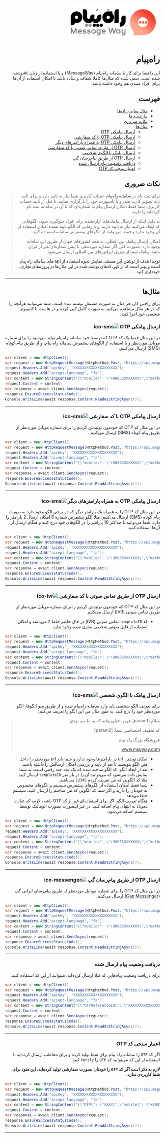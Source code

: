 <div dir=rtl>

![messageWay](../assets/logo-fa.png)

# راه‌پیام

این راهنما برای کار با سامانه راه‌پیام (MessageWay) و با استفاده از زبان `C#`نوشته شده است. سعی شده که مثال‌ها کاملا شفاف و ساده باشد تا امکان استفاده از آن‌ها برای افراد مبتدی هم وجود داشته باشد.

## فهرست
- [مثال سایر زبان‌ها](../README.md)
- [نیازمندی‌ها](#نیازمندیها)
- [نکات ضروری](#نکات-ضروری)
- [مثال‌ها](#مثالها)
  - [ارسال پیامکی OTP](#ارسال-پیامکی--otp-)
  - [ارسال پیامکی OTP با کد سفارشی](#ارسال-پیامکی--otp-با-کد-سفارشی-)
  - [ارسال پیامکی OTP به همراه پارامترهای دیگر](#ارسال-پیامکی--otp-به-همراه-پارامترهای-دیگر-)
  - [ارسال OTP از طریق تماس صوتی با کد سفارشی](#ارسال-otp-از-طریق-تماس-صوتی-با-کد-سفارشی-)
  - [ارسال پیامک با الگوی شخصی](#ارسال-پیامک-با-الگوی-شخصی-)
  - [ارسال OTP از طریق پیام‌رسان گپ](#ارسال-otp-از-طریق-پیامرسان-گپ-)
  - [دریافت وضعیت پیام ارسال شده](#دریافت-وضعیت-پیام-ارسال-شده)
  - [اعتبارسنجی کد OTP](#اعتبار-سنجی-کد-otp)


## نکات ضروری

> برای ثبت نام در **سامانه راه‌پیام** حساب کاربری شما نیاز به تایید دارد و برای تایید باید تصویر کارت ملی و یا پاسپورت خود را بارگزاری نمایید. تا قبل از تایید حساب کاربری، شما فقط امکان ارسال پیام به شماره‌ای که با آن در سامانه ثبت نام کرده‌اید را دارید.
 
> به دلیل اینکه از ارسال پیامک‌های آزاردهنده برای افراد جلوگیری شود، الگوهایی که ایجاد می‌کنید نیاز به تایید دارند. و تا زمانی که الگو تایید نشده امکان استفاده از آن وجود ندارد و فقط می‌توانید از الگوهای پیشفرض سامانه استفاده کنید.

> امکان ارسال پیامک بین المللی، به همه کشورهای جهان از طریق این سامانه وجود دارد، بصورت کلی اگر شماره موردنظر،‌ با پیش شماره‌ای غیر از ایران باشد، پیامک شما از طریق اپراتورهای بین المللی ارسال می‌شود.

> **توجه! هدف از نوشتن این مستند، نمایش نحوه استفاده از api های سامانه راه پیام است و بهتر است که از کپی کدهای نوشته شده در این مثال‌ها در پروژه‌های تجاری، خودداری کنید.**

---

## مثال‌ها

برای راحتی کار، هر مثال به صورت مستقل نوشته شده است. شما می‌توانید هرآنچه را که در هر مثال مشاهده می‌کنید به صورت کامل کپی کرده و در هاست یا کامپیوتر شخصی خود اجرا کنید.


### ارسال پیامکی  OTP  ![ico-sms]

در این مثال فقط یک کد OTP که توسط خود سامانه راه‌پیام تولید می‌شود را برای شماره موبایل موردنظر و با استفاده از الگوهای پیشفرض سامانه راه پیام، و از طریق پیام کوتاه (SMS) ارسال می‌کنیم.

</div>

```csharp
var client = new HttpClient();
var request = new HttpRequestMessage(HttpMethod.Post, "https://api.msgway.com/send");
request.Headers.Add("apiKey", "XXXXXXXXXXXXXXXXXXXX");
request.Headers.Add("accept-language", "fa");
var content = new StringContent("{\"mobile\": \"+98935XXXXXXX\",\"method\": \"sms\",\"templateID\": 3}", null, "application/json");
request.Content = content;
var response = await client.SendAsync(request);
response.EnsureSuccessStatusCode();
Console.WriteLine(await response.Content.ReadAsStringAsync());
```

---

<div dir=rtl>

### ارسال پیامکی  OTP با کد سفارشی ![ico-sms]

در این مثال کد OTP که خودمون تولیدش کردیم را برای شماره موبایل موردنظر از طریق پیام کوتاه (SMS) ارسال می‌کنیم.

</div>

```csharp
var client = new HttpClient();
var request = new HttpRequestMessage(HttpMethod.Post, "https://api.msgway.com/send");
request.Headers.Add("apiKey", "XXXXXXXXXXXXXXXXXXXX");
request.Headers.Add("accept-language", "fa");
var content = new StringContent("{\"mobile\": \"+98935XXXXXXX\",\"method\": \"sms\",\"templateID\": 3,\"code\": \"123456\"}", null, "application/json");
request.Content = content;
var response = await client.SendAsync(request);
response.EnsureSuccessStatusCode();
Console.WriteLine(await response.Content.ReadAsStringAsync());
```

---
<div dir=rtl>

### ارسال پیامکی  OTP به همراه پارامترهای دیگر ![ico-sms]

در این مثال کد OTP را به همراه یک پارامتر دیگر که در برخی الگو وجود دارد به صورت پیام کوتاه (SMS)  ارسال می‌کنیم. مثلا الگو پیشفرض شماره 6 امکان ارسال 2 پارامتر را دارد. شما می‌توانید تا حداکثر 10 پارامتر را در الگوهای خود درج کنید و هنگام ارسال از آن‌ها استفاده کنید.

</div>

```csharp
var client = new HttpClient();
var request = new HttpRequestMessage(HttpMethod.Post, "https://api.msgway.com/send");
request.Headers.Add("apiKey", "XXXXXXXXXXXXXXXXXXXX");
request.Headers.Add("accept-language", "fa");
var content = new StringContent("{\"mobile\": \"+98935XXXXXXX\",\"method\": \"sms\",\"templateID\": 6, \"params\":[\"راه پیام\", \"msgway.com\"]}", null, "application/json");
request.Content = content;
var response = await client.SendAsync(request);
response.EnsureSuccessStatusCode();
Console.WriteLine(await response.Content.ReadAsStringAsync());
```

---
<div dir=rtl>

### ارسال OTP از طریق تماس صوتی با کد سفارشی ![ico-ivr]

در این مثال کد OTP که خودمون تولیدش کردیم را برای شماره موبایل موردنظر از طریق تماس صوتی (IVR) ارسال می‌کنیم.
* کد `templateID` تماس صوتی (IVR) در حال حاضر فقط `2` می‌باشد و امکان استفاده از فایل صوتی شخصی سازی شده وجود ندارد.

</div>

```csharp
var client = new HttpClient();
var request = new HttpRequestMessage(HttpMethod.Post, "https://api.msgway.com/send");
request.Headers.Add("apiKey", "XXXXXXXXXXXXXXXXXXXX");
request.Headers.Add("accept-language", "fa");
var content = new StringContent("{\"mobile\": \"+98935XXXXXXX\",\"method\": \"ivr\",\"templateID\": 2,\"code\":\"123456\"}", null, "application/json");
request.Content = content;
var response = await client.SendAsync(request);
response.EnsureSuccessStatusCode();
Console.WriteLine(await response.Content.ReadAsStringAsync());
```

---
<div dir=rtl>

### ارسال پیامک با الگوی شخصی ![ico-sms]

برای تعریف الگو شخصی باید وارد سامانه راه‌پیام شده و از طریق منو الگوها، الگو موردنظر خود را درج کنید. به طور مثال من این الگو را تعریف می‌کنم:
> سلام [param1] عزیز،‌ خیلی وقته که به ما سر نزدی!
> 
> کد تخفیف اختصاصی شما: [param2]
> 
> فروشگاه بزرگ راه پیام
> 
> www.msgway.com

*  امکان نوشتن url در پارامترها وجود ندارد و شما باید url موردنظر را داخل متن الگو بنویسید تا بعد از تایید و بررسی امکان ارسالش را داشته باشید.
* بعد از ایجاد الگو،  کد الگو ساخته شده که یک عدد چند رقمی است، به شما نمایش داده می‌شود که می‌توانید آن را در پارامتر `templateID` ارسال کنید. مثلا کد الگویی که من تعریف کردم `12345` می‌باشد.
* شما فقط امکان استفاده از الگوهای پیشفرض سیستم و الگوهای مخصوص به خودتان را دارید و اگر شما کد الگویی که من ساختم را ارسال کنید، سیستم خطا می‌دهد.
* هنگام تعریف الگو، اگر برای استفاده‌ای غیر از کد OTP باشه، لازمه که عبارت `لغو11` به انتهای پیام اضافه کنید. در غیر اینصورت بصورت اتوماتیک توسط سیستم اضافه می‌شود.
</div>

```csharp
var client = new HttpClient();
var request = new HttpRequestMessage(HttpMethod.Post, "https://api.msgway.com/send");
request.Headers.Add("apiKey", "XXXXXXXXXXXXXXXXXXXX");
request.Headers.Add("accept-language", "fa");
var content = new StringContent("{\"mobile\": \"+98935XXXXXXX\",\"method\": \"sms\",\"templateID\": 12345,\"params\":[\"احسان\",\"xyz123mxb\"]}", null, "application/json");
request.Content = content;
var response = await client.SendAsync(request);
response.EnsureSuccessStatusCode();
Console.WriteLine(await response.Content.ReadAsStringAsync());
```

---
<div dir=rtl>

### ارسال OTP از طریق پیام‌رسان گپ ![ico-messenger]

در این مثال کد OTP را برای شماره موبایل موردنظر از طریق پیام‌رسان ایرانی گپ ([Gap Messenger](https://gap.im)) ارسال می‌کنیم.

</div>

```csharp
var client = new HttpClient();
var request = new HttpRequestMessage(HttpMethod.Post, "https://api.msgway.com/send");
request.Headers.Add("apiKey", "XXXXXXXXXXXXXXXXXXXX");
request.Headers.Add("accept-language", "fa");
var content = new StringContent("{\"mobile\": \"+98935XXXXXXX\",\"method\": \"messenger\",\"templateID\": 10,\"provider\":2, \"code\":\"123456\",\"params\":[\"پارامتر تست\"]}", null, "application/json");
request.Content = content;
var response = await client.SendAsync(request);
response.EnsureSuccessStatusCode();
Console.WriteLine(await response.Content.ReadAsStringAsync());
```

---
<div dir=rtl>

### دریافت وضعیت پیام ارسال شده

برای دریافت وضعیت پیام‌هایی که قبلا ارسال کرده‌اید، میتوانید از این کد استفاده کنید.
</div>

```csharp
var client = new HttpClient();
var request = new HttpRequestMessage(HttpMethod.Post, "https://api.msgway.com/status");
request.Headers.Add("apiKey", "XXXXXXXXXXXXXXXXXXXX");
request.Headers.Add("accept-language", "fa");
var content = new StringContent("{\"OTPReferenceID\": \"XXXXXXXXXXXXXXXXXXXX\"]}", null, "application/json");
request.Content = content;
var response = await client.SendAsync(request);
response.EnsureSuccessStatusCode();
Console.WriteLine(await response.Content.ReadAsStringAsync());
``` 

---
<div dir=rtl>

### اعتبار سنجی کد OTP

اگر کد `OTP` را سامانه راه پیام برای شما تولید کرده و برای مخاطب ارسال کرده‌اید با استفاده از این کد می‌توانید کد `OTP` را `Verify` کنید.

**لازم به ذکر است اگر کد `OTP` را خودتان بصورت سفارشی تولید کرده‌اید، این متود برای شما کاربردی ندارد.**

</div>

```csharp
var client = new HttpClient();
var request = new HttpRequestMessage(HttpMethod.Post, "https://api.msgway.com/otp/verify");
request.Headers.Add("apiKey", "XXXXXXXXXXXXXXXXXXXX");
request.Headers.Add("accept-language", "fa");
var content = new StringContent("{\"OTP\": \"XXXX\",\"mobile\": \"+98935XXXXXXX\"]}", null, "application/json");
request.Content = content;
var response = await client.SendAsync(request);
response.EnsureSuccessStatusCode();
Console.WriteLine(await response.Content.ReadAsStringAsync());
``` 

---


[ico-sms]: https://img.shields.io/badge/SMS-085400

[ico-ivr]: https://img.shields.io/badge/IVR-0e08bf

[ico-messenger]: https://img.shields.io/badge/MESSENGER-3c0054

[link-messageWay]: https://MSGWay.com/
